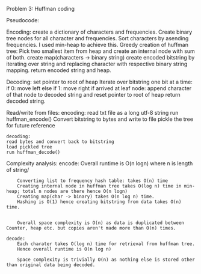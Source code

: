 Problem 3: Huffman coding

Pseudocode:

Encoding:
    create a dictionary of characters and frequencies.
    Create binary tree nodes for all character and frequencies.
    Sort characters by asending frequencies. I used min-heap to achieve this.
    Greedy creation of huffman tree:
        Pick two smallest item from heap and create an internal node with sum of both.
    create map(characters -> binary string)
    create encoded bitstring by iterating over string and replacing character with respective binary string mapping.
    return encoded string and heap.

Decoding:
    set pointer to root of heap
    Iterate over bitstring one bit at a time:
        if 0: move left
        else if 1: move right
        if arrived at leaf node: append character of that node to decoded string and reset pointer to root of heap
    return decoded string.

Read/write from files:
    encoding:
    read txt file as a long utf-8 string
    run huffman_encode()
    Convert bitstring to bytes and write to file
    pickle the tree for future reference

    decoding:
    read bytes and convert back to bitstring
    load pickled tree
    run huffman_decode()

Complexity analysis:
    encode:
        Overall runtime is O(n logn) where n is length of string/

        Converting list to frequency hash table: takes O(n) time
        Creating internal node in huffman tree takes O(log n) time in min-heap; total n nodes are there hence O(n logn)
        Creating map(char -> binary) takes O(n log n) time.
        Hashing is O(1) hence creating bitstring from data takes O(n) time.


        Overall space complexity is O(n) as data is duplicated between Counter, heap etc. but copies aren't made more than O(n) times.

    decode:
        Each charater takes O(log n) time for retrieval from huffman tree.
        Hence overall runtime is O(n log n)

        Space complexity is trivially O(n) as nothing else is stored other than original data being decoded.

